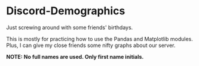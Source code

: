 # Discord-Demographics
Just screwing around with some friends' birthdays.

This is mostly for practicing how to use the Pandas and Matplotlib modules. Plus, I can give my close friends some nifty graphs about our server.

**NOTE: No full names are used. Only first name initials.**
